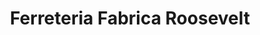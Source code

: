 ---
title: "Ferreteria Fabrica Roosevelt"
url: /guatemala-city/ferreteria-fabrica-roosevelt/
shop: hardware
---